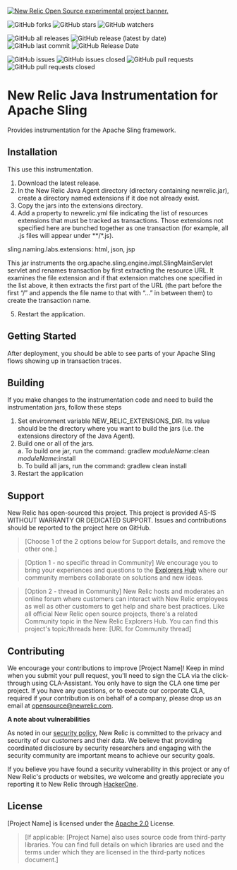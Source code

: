 <a href="https://opensource.newrelic.com/oss-category/#new-relic-experimental"><picture><source media="(prefers-color-scheme: dark)" srcset="https://github.com/newrelic/opensource-website/raw/main/src/images/categories/dark/Experimental.png"><source media="(prefers-color-scheme: light)" srcset="https://github.com/newrelic/opensource-website/raw/main/src/images/categories/Experimental.png"><img alt="New Relic Open Source experimental project banner." src="https://github.com/newrelic/opensource-website/raw/main/src/images/categories/Experimental.png"></picture></a>

![GitHub forks](https://img.shields.io/github/forks/newrelic-experimental/newrelic-java-apache-sling?style=social)
![GitHub stars](https://img.shields.io/github/stars/newrelic-experimental/newrelic-java-apache-sling?style=social)
![GitHub watchers](https://img.shields.io/github/watchers/newrelic-experimental/newrelic-java-apache-sling?style=social)

![GitHub all releases](https://img.shields.io/github/downloads/newrelic-experimental/newrelic-java-apache-sling/total)
![GitHub release (latest by date)](https://img.shields.io/github/v/release/newrelic-experimental/newrelic-java-apache-sling)
![GitHub last commit](https://img.shields.io/github/last-commit/newrelic-experimental/newrelic-java-apache-sling)
![GitHub Release Date](https://img.shields.io/github/release-date/newrelic-experimental/newrelic-java-apache-sling)


![GitHub issues](https://img.shields.io/github/issues/newrelic-experimental/newrelic-java-apache-sling)
![GitHub issues closed](https://img.shields.io/github/issues-closed/newrelic-experimental/newrelic-java-apache-sling)
![GitHub pull requests](https://img.shields.io/github/issues-pr/newrelic-experimental/newrelic-java-apache-sling)
![GitHub pull requests closed](https://img.shields.io/github/issues-pr-closed/newrelic-experimental/newrelic-java-apache-sling)

# New Relic Java Instrumentation for Apache Sling

Provides instrumentation for the Apache Sling framework.



## Installation

This use this instrumentation.   
1. Download the latest release.    
2. In the New Relic Java Agent directory (directory containing newrelic.jar), create a directory named extensions if it doe not already exist.   
3. Copy the jars into the extensions directory.
4. Add a property to newrelic.yml file indicating the list of resources extensions that must be tracked as transactions. Those extensions not specified here are bunched together as one transaction (for example, all .js files will appear under **/*.js). 

 sling.naming.labs.extensions: html, json, jsp

This jar instruments the org.apache.sling.engine.impl.SlingMainServlet servlet and renames transaction by first extracting the resource URL. It examines the file extension and if that extension matches one specified in the list above, it then extracts the first part of the URL (the part before the first “/” and appends the file name to that with “...” in between them) to create the transaction name.

5. Restart the application.


## Getting Started

After deployment, you should be able to see parts of your Apache Sling flows showing up in transaction traces.

## Building

If you make changes to the instrumentation code and need to build the instrumentation jars, follow these steps
1. Set environment variable NEW_RELIC_EXTENSIONS_DIR.  Its value should be the directory where you want to build the jars (i.e. the extensions directory of the Java Agent).   
2. Build one or all of the jars.   
a. To build one jar, run the command:  gradlew _moduleName_:clean  _moduleName_:install    
b. To build all jars, run the command: gradlew clean install
3. Restart the application

## Support

New Relic has open-sourced this project. This project is provided AS-IS WITHOUT WARRANTY OR DEDICATED SUPPORT. Issues and contributions should be reported to the project here on GitHub.

>[Choose 1 of the 2 options below for Support details, and remove the other one.]

>[Option 1 - no specific thread in Community]
>We encourage you to bring your experiences and questions to the [Explorers Hub](https://discuss.newrelic.com) where our community members collaborate on solutions and new ideas.

>[Option 2 - thread in Community]
>New Relic hosts and moderates an online forum where customers can interact with New Relic employees as well as other customers to get help and share best practices. Like all official New Relic open source projects, there's a related Community topic in the New Relic Explorers Hub.
>You can find this project's topic/threads here: [URL for Community thread]

## Contributing

We encourage your contributions to improve [Project Name]! Keep in mind when you submit your pull request, you'll need to sign the CLA via the click-through using CLA-Assistant. You only have to sign the CLA one time per project. If you have any questions, or to execute our corporate CLA, required if your contribution is on behalf of a company, please drop us an email at opensource@newrelic.com.

**A note about vulnerabilities**

As noted in our [security policy](../../security/policy), New Relic is committed to the privacy and security of our customers and their data. We believe that providing coordinated disclosure by security researchers and engaging with the security community are important means to achieve our security goals.

If you believe you have found a security vulnerability in this project or any of New Relic's products or websites, we welcome and greatly appreciate you reporting it to New Relic through [HackerOne](https://hackerone.com/newrelic).

## License

[Project Name] is licensed under the [Apache 2.0](http://apache.org/licenses/LICENSE-2.0.txt) License.

>[If applicable: [Project Name] also uses source code from third-party libraries. You can find full details on which libraries are used and the terms under which they are licensed in the third-party notices document.]
